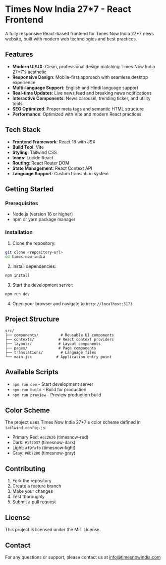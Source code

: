 # Times Now India 27*7 - React Frontend

A fully responsive React-based frontend for Times Now India 27*7 news website, built with modern web technologies and best practices.

## Features

- **Modern UI/UX**: Clean, professional design matching Times Now India 27*7's aesthetic
- **Responsive Design**: Mobile-first approach with seamless desktop experience
- **Multi-language Support**: English and Hindi language support
- **Real-time Updates**: Live news feed and breaking news notifications
- **Interactive Components**: News carousel, trending ticker, and utility tools
- **SEO Optimized**: Proper meta tags and semantic HTML structure
- **Performance**: Optimized with Vite and modern React practices

## Tech Stack

- **Frontend Framework**: React 18 with JSX
- **Build Tool**: Vite
- **Styling**: Tailwind CSS
- **Icons**: Lucide React
- **Routing**: React Router DOM
- **State Management**: React Context API
- **Language Support**: Custom translation system

## Getting Started

### Prerequisites

- Node.js (version 16 or higher)
- npm or yarn package manager

### Installation

1. Clone the repository:
```bash
git clone <repository-url>
cd times-now-india
```

2. Install dependencies:
```bash
npm install
```

3. Start the development server:
```bash
npm run dev
```

4. Open your browser and navigate to `http://localhost:5173`

## Project Structure

```
src/
├── components/          # Reusable UI components
├── contexts/           # React context providers
├── layouts/            # Layout components
├── pages/              # Page components
├── translations/        # Language files
└── main.jsx           # Application entry point
```

## Available Scripts

- `npm run dev` - Start development server
- `npm run build` - Build for production
- `npm run preview` - Preview production build

## Color Scheme

The project uses Times Now India 27*7's color scheme defined in `tailwind.config.js`:
- Primary Red: `#dc2626` (timesnow-red)
- Dark: `#1f2937` (timesnow-dark)
- Light: `#f9fafb` (timesnow-light)
- Gray: `#6b7280` (timesnow-gray)

## Contributing

1. Fork the repository
2. Create a feature branch
3. Make your changes
4. Test thoroughly
5. Submit a pull request

## License

This project is licensed under the MIT License.

## Contact

For any questions or support, please contact us at info@timesnowindia.com
